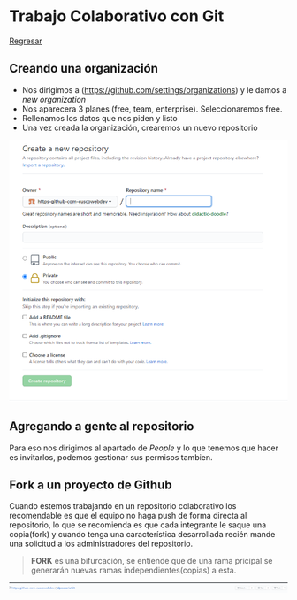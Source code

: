 # Trabajo Colaborativo con Git

[Regresar](./README.md)

## Creando una organización

* Nos dirigimos a (https://github.com/settings/organizations) y le damos a *new organization*
* Nos aparecera 3 planes (free, team, enterprise). Seleccionaremos free.
* Rellenamos los datos que nos piden y listo
* Una vez creada la organización, crearemos un nuevo repositorio

![Creando Repositorio](./img/organization.PNG)

## Agregando a gente al repositorio

Para eso nos dirigimos al apartado de *People* y lo que tenemos que hacer es invitarlos, podemos gestionar sus permisos tambien.

## Fork a un proyecto de Github

Cuando estemos trabajando en un repositorio colaborativo los recomendable es que el equipo no haga push de forma directa al repositorio, lo que se recomienda es que cada integrante le saque una copia(fork) y cuando tenga una característica desarrollada recién mande una solicitud a los administradores del repositorio.

> **FORK** es una bifurcación, se entiende que de una rama pricipal se generarán nuevas ramas independientes(copias) a esta.

![Fork](./img/fork.png)
